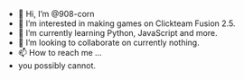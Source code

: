 - 👋 Hi, I’m @908-corn
- 👀 I’m interested in making games on Clickteam Fusion 2.5.
- 🌱 I’m currently learning Python, JavaScript and more.
- 💞️ I’m looking to collaborate on currently nothing.
- 📫 How to reach me ...
- you possibly cannot.

<!---
908-corn/908-corn is a ✨ special ✨ repository because its `README.md` (this file) appears on your GitHub profile.
You can click the Preview link to take a look at your changes.
--->
